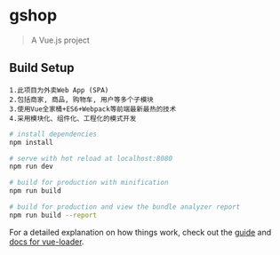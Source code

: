 # gshop

> A Vue.js project

## Build Setup
    1.此项目为外卖Web App (SPA)
    2.包括商家, 商品, 购物车, 用户等多个子模块
    3.使用Vue全家桶+ES6+Webpack等前端最新最热的技术
    4.采用模块化、组件化、工程化的模式开发

``` bash
# install dependencies
npm install

# serve with hot reload at localhost:8080
npm run dev

# build for production with minification
npm run build

# build for production and view the bundle analyzer report
npm run build --report
```

For a detailed explanation on how things work, check out the [guide](http://vuejs-templates.github.io/webpack/) and [docs for vue-loader](http://vuejs.github.io/vue-loader).
